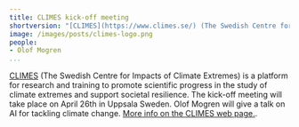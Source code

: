```yaml
---
title: CLIMES kick-off meeting
shortversion: "[CLIMES](https://www.climes.se/) (The Swedish Centre for Impacts of Climate Extremes) is a platform for research and training to promote scientific progress in the study of climate extremes and support societal resilience. The kick-off meeting will take place on April 26th in Uppsala Sweden. Olof Mogren will give a talk on AI for tackling climate change. [More info on the CLIMES web page.](https://www.climes.se/kickoff/)."
image: /images/posts/climes-logo.png
people:
- Olof Mogren
...
```



[CLIMES](https://www.climes.se/) (The Swedish Centre for Impacts of Climate Extremes) is a platform for research and training to promote scientific progress in the study of climate extremes and support societal resilience. The kick-off meeting will take place on April 26th in Uppsala Sweden. Olof Mogren will give a talk on AI for tackling climate change. [More info on the CLIMES web page.](https://www.climes.se/kickoff/).

